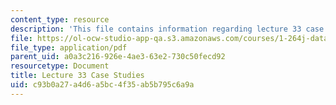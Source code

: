 ```yaml
---
content_type: resource
description: 'This file contains information regarding lecture 33 case studies. '
file: https://ol-ocw-studio-app-qa.s3.amazonaws.com/courses/1-264j-database-internet-and-systems-integration-technologies-fall-2013/c93b0a27a4d6a5bc4f35ab5b795c6a9a_MIT1_264JF13_L33_case.pdf
file_type: application/pdf
parent_uid: a0a3c216-926e-4ae3-63e2-730c50fecd92
resourcetype: Document
title: Lecture 33 Case Studies
uid: c93b0a27-a4d6-a5bc-4f35-ab5b795c6a9a
---
```

